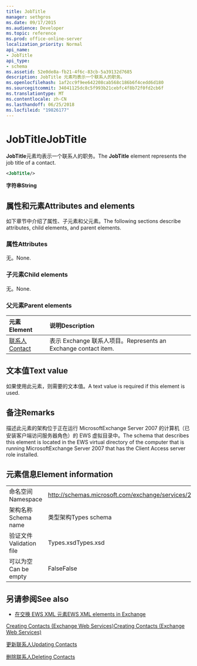 ```yaml
---
title: JobTitle
manager: sethgros
ms.date: 09/17/2015
ms.audience: Developer
ms.topic: reference
ms.prod: office-online-server
localization_priority: Normal
api_name:
- JobTitle
api_type:
- schema
ms.assetid: 52e0de8a-fb21-4f6c-83cb-5a39132d7685
description: JobTitle 元素均表示一个联系人的职务。
ms.openlocfilehash: 1af2cc9f9ee642208cab568c186b6f4cedd6d180
ms.sourcegitcommit: 34041125dc8c5f993b21cebfc4f8b72f0fd2cb6f
ms.translationtype: MT
ms.contentlocale: zh-CN
ms.lasthandoff: 06/25/2018
ms.locfileid: "19826177"
---
```

# <a name="jobtitle"></a><span data-ttu-id="22b87-103">JobTitle</span><span class="sxs-lookup"><span data-stu-id="22b87-103">JobTitle</span></span>

<span data-ttu-id="22b87-104">**JobTitle**元素均表示一个联系人的职务。</span><span class="sxs-lookup"><span data-stu-id="22b87-104">The **JobTitle** element represents the job title of a contact.</span></span> 
  
```xml
<JobTitle/>
```

 <span data-ttu-id="22b87-105">**字符串**</span><span class="sxs-lookup"><span data-stu-id="22b87-105">**String**</span></span>
## <a name="attributes-and-elements"></a><span data-ttu-id="22b87-106">属性和元素</span><span class="sxs-lookup"><span data-stu-id="22b87-106">Attributes and elements</span></span>

<span data-ttu-id="22b87-107">如下章节中介绍了属性、子元素和父元素。</span><span class="sxs-lookup"><span data-stu-id="22b87-107">The following sections describe attributes, child elements, and parent elements.</span></span>
  
### <a name="attributes"></a><span data-ttu-id="22b87-108">属性</span><span class="sxs-lookup"><span data-stu-id="22b87-108">Attributes</span></span>

<span data-ttu-id="22b87-109">无。</span><span class="sxs-lookup"><span data-stu-id="22b87-109">None.</span></span>
  
### <a name="child-elements"></a><span data-ttu-id="22b87-110">子元素</span><span class="sxs-lookup"><span data-stu-id="22b87-110">Child elements</span></span>

<span data-ttu-id="22b87-111">无。</span><span class="sxs-lookup"><span data-stu-id="22b87-111">None.</span></span>
  
### <a name="parent-elements"></a><span data-ttu-id="22b87-112">父元素</span><span class="sxs-lookup"><span data-stu-id="22b87-112">Parent elements</span></span>

|<span data-ttu-id="22b87-113">**元素**</span><span class="sxs-lookup"><span data-stu-id="22b87-113">**Element**</span></span>|<span data-ttu-id="22b87-114">**说明**</span><span class="sxs-lookup"><span data-stu-id="22b87-114">**Description**</span></span>|
|:-----|:-----|
|[<span data-ttu-id="22b87-115">联系人</span><span class="sxs-lookup"><span data-stu-id="22b87-115">Contact</span></span>](contact.md) <br/> |<span data-ttu-id="22b87-116">表示 Exchange 联系人项目。</span><span class="sxs-lookup"><span data-stu-id="22b87-116">Represents an Exchange contact item.</span></span>  <br/> |
   
## <a name="text-value"></a><span data-ttu-id="22b87-117">文本值</span><span class="sxs-lookup"><span data-stu-id="22b87-117">Text value</span></span>

<span data-ttu-id="22b87-118">如果使用此元素，则需要的文本值。</span><span class="sxs-lookup"><span data-stu-id="22b87-118">A text value is required if this element is used.</span></span>
  
## <a name="remarks"></a><span data-ttu-id="22b87-119">备注</span><span class="sxs-lookup"><span data-stu-id="22b87-119">Remarks</span></span>

<span data-ttu-id="22b87-120">描述此元素的架构位于正在运行 MicrosoftExchange Server 2007 的计算机（已安装客户端访问服务器角色）的 EWS 虚拟目录中。</span><span class="sxs-lookup"><span data-stu-id="22b87-120">The schema that describes this element is located in the EWS virtual directory of the computer that is running MicrosoftExchange Server 2007 that has the Client Access server role installed.</span></span>
  
## <a name="element-information"></a><span data-ttu-id="22b87-121">元素信息</span><span class="sxs-lookup"><span data-stu-id="22b87-121">Element information</span></span>

|||
|:-----|:-----|
|<span data-ttu-id="22b87-122">命名空间</span><span class="sxs-lookup"><span data-stu-id="22b87-122">Namespace</span></span>  <br/> |http://schemas.microsoft.com/exchange/services/2006/types  <br/> |
|<span data-ttu-id="22b87-123">架构名称</span><span class="sxs-lookup"><span data-stu-id="22b87-123">Schema name</span></span>  <br/> |<span data-ttu-id="22b87-124">类型架构</span><span class="sxs-lookup"><span data-stu-id="22b87-124">Types schema</span></span>  <br/> |
|<span data-ttu-id="22b87-125">验证文件</span><span class="sxs-lookup"><span data-stu-id="22b87-125">Validation file</span></span>  <br/> |<span data-ttu-id="22b87-126">Types.xsd</span><span class="sxs-lookup"><span data-stu-id="22b87-126">Types.xsd</span></span>  <br/> |
|<span data-ttu-id="22b87-127">可以为空</span><span class="sxs-lookup"><span data-stu-id="22b87-127">Can be empty</span></span>  <br/> |<span data-ttu-id="22b87-128">False</span><span class="sxs-lookup"><span data-stu-id="22b87-128">False</span></span>  <br/> |
   
## <a name="see-also"></a><span data-ttu-id="22b87-129">另请参阅</span><span class="sxs-lookup"><span data-stu-id="22b87-129">See also</span></span>



- [<span data-ttu-id="22b87-130">在交换 EWS XML 元素</span><span class="sxs-lookup"><span data-stu-id="22b87-130">EWS XML elements in Exchange</span></span>](ews-xml-elements-in-exchange.md)


[<span data-ttu-id="22b87-131">Creating Contacts (Exchange Web Services)</span><span class="sxs-lookup"><span data-stu-id="22b87-131">Creating Contacts (Exchange Web Services)</span></span>](http://msdn.microsoft.com/library/4845917e-70d1-481c-bbd7-011ec6571789%28Office.15%29.aspx)
  
[<span data-ttu-id="22b87-132">更新联系人</span><span class="sxs-lookup"><span data-stu-id="22b87-132">Updating Contacts</span></span>](http://msdn.microsoft.com/library/9a865953-b94a-4229-b632-2dee433314be%28Office.15%29.aspx)
  
[<span data-ttu-id="22b87-133">删除联系人</span><span class="sxs-lookup"><span data-stu-id="22b87-133">Deleting Contacts</span></span>](http://msdn.microsoft.com/library/fcc3dc84-cd3e-455e-a1a7-ae6921c9b588%28Office.15%29.aspx)

